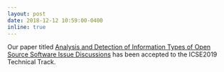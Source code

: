 ```yaml
---
layout: post
date: 2018-12-12 10:59:00-0400
inline: true
---
```


Our paper titled [Analysis and Detection of Information Types of Open Source Software Issue Discussions](https://arxiv.org/abs/1902.07093) has been accepted to the ICSE2019 Technical Track.